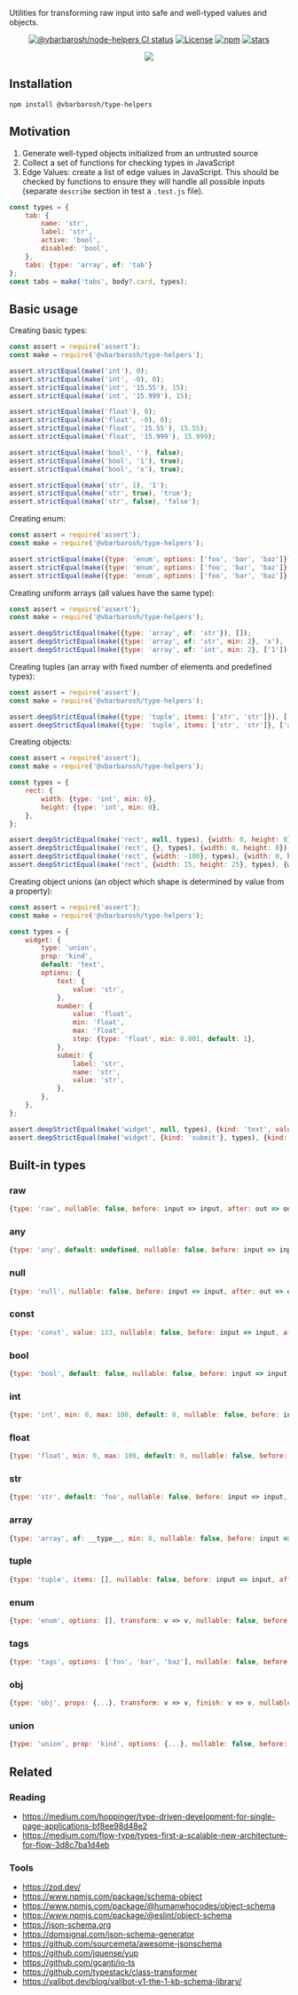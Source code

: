 Utilities for transforming raw input into safe and well-typed values and
objects.

<p align="center">
<a href="https://github.com/vbarbarosh/type-helpers/actions"><img src="https://github.com/vbarbarosh/type-helpers/actions/workflows/node.js.yml/badge.svg" alt="@vbarbarosh/node-helpers CI status" /></a>
<a href="https://opensource.org/licenses/MIT" rel="nofollow"><img src="https://img.shields.io/github/license/vbarbarosh/type-helpers" alt="License"></a>
<a href="https://www.npmjs.com/package/@vbarbarosh/type-helpers" rel="nofollow"><img src="https://img.shields.io/npm/dw/@vbarbarosh/type-helpers.svg" alt="npm"></a>
<a href="https://github.com/vbarbarosh/type-helpers" rel="nofollow"><img src="https://img.shields.io/github/stars/vbarbarosh/type-helpers" alt="stars"></a>
</p>

<p align="center">
<img src="img/logo-by-chat-gpt.webp" style="max-height:400px;">
</p>

## Installation

```
npm install @vbarbarosh/type-helpers
```

## Motivation

1. Generate well-typed objects initialized from an untrusted source
2. Collect a set of functions for checking types in JavaScript
3. Edge Values: create a list of edge values in JavaScript. This should be
   checked by functions to ensure they will handle all possible inputs
   (separate `describe` section in test a `.test.js` file).

```js
const types = {
    tab: {
        name: 'str',
        label: 'str',
        active: 'bool',
        disabled: 'bool',
    },
    tabs: {type: 'array', of: 'tab'}
};
const tabs = make('tabs', body?.card, types);
```

## Basic usage

Creating basic types:

```js
const assert = require('assert');
const make = require('@vbarbarosh/type-helpers');

assert.strictEqual(make('int'), 0);
assert.strictEqual(make('int', -0), 0);
assert.strictEqual(make('int', '15.55'), 15);
assert.strictEqual(make('int', '15.999'), 15);

assert.strictEqual(make('float'), 0);
assert.strictEqual(make('float', -0), 0);
assert.strictEqual(make('float', '15.55'), 15.55);
assert.strictEqual(make('float', '15.999'), 15.999);

assert.strictEqual(make('bool', ''), false);
assert.strictEqual(make('bool', '1'), true);
assert.strictEqual(make('bool', 'x'), true);

assert.strictEqual(make('str', 1), '1');
assert.strictEqual(make('str', true), 'true');
assert.strictEqual(make('str', false), 'false');
```

Creating enum:

```js
const assert = require('assert');
const make = require('@vbarbarosh/type-helpers');

assert.strictEqual(make({type: 'enum', options: ['foo', 'bar', 'baz']}), 'foo');
assert.strictEqual(make({type: 'enum', options: ['foo', 'bar', 'baz']}, 'x'), 'foo');
assert.strictEqual(make({type: 'enum', options: ['foo', 'bar', 'baz']}, 'bar'), 'bar');
```

Creating uniform arrays (all values have the same type):

```js
const assert = require('assert');
const make = require('@vbarbarosh/type-helpers');

assert.deepStrictEqual(make({type: 'array', of: 'str'}), []);
assert.deepStrictEqual(make({type: 'array', of: 'str', min: 2}, 'x'), ['x', '']);
assert.deepStrictEqual(make({type: 'array', of: 'int', min: 2}, ['1']), [1, 0]);
```

Creating tuples (an array with fixed number of elements and predefined types):

```js
const assert = require('assert');
const make = require('@vbarbarosh/type-helpers');

assert.deepStrictEqual(make({type: 'tuple', items: ['str', 'str']}), ['', '']);
assert.deepStrictEqual(make({type: 'tuple', items: ['str', 'str']}, ['a']), ['a', '']);
```

Creating objects:

```js
const assert = require('assert');
const make = require('@vbarbarosh/type-helpers');

const types = {
    rect: {
        width: {type: 'int', min: 0},
        height: {type: 'int', min: 0},
    },
};

assert.deepStrictEqual(make('rect', null, types), {width: 0, height: 0});
assert.deepStrictEqual(make('rect', {}, types), {width: 0, height: 0});
assert.deepStrictEqual(make('rect', {width: -100}, types), {width: 0, height: 0});
assert.deepStrictEqual(make('rect', {width: 15, height: 25}, types), {width: 15, height: 25});
```

Creating object unions (an object which shape is determined by value from a property):

```js
const assert = require('assert');
const make = require('@vbarbarosh/type-helpers');

const types = {
    widget: {
        type: 'union',
        prop: 'kind',
        default: 'text',
        options: {
            text: {
                value: 'str',
            },
            number: {
                value: 'float',
                min: 'float',
                max: 'float',
                step: {type: 'float', min: 0.001, default: 1},
            },
            submit: {
                label: 'str',
                name: 'str',
                value: 'str',
            },
        },
    },
};

assert.deepStrictEqual(make('widget', null, types), {kind: 'text', value: ''});
assert.deepStrictEqual(make('widget', {kind: 'submit'}, types), {kind: 'submit', label: '', name: '', value: ''});
```

## Built-in types

### raw

```js
{type: 'raw', nullable: false, before: input => input, after: out => out}
```

### any

```js
{type: 'any', default: undefined, nullable: false, before: input => input, after: out => out}
```

### null

```js
{type: 'null', nullable: false, before: input => input, after: out => out}
```

### const

```js
{type: 'const', value: 123, nullable: false, before: input => input, after: out => out}
```

### bool

```js
{type: 'bool', default: false, nullable: false, before: input => input, after: out => out}
```

### int

```js
{type: 'int', min: 0, max: 100, default: 0, nullable: false, before: input => input, after: out => out}
```

### float

```js
{type: 'float', min: 0, max: 100, default: 0, nullable: false, before: input => input, after: out => out}
```

### str

```js
{type: 'str', default: 'foo', nullable: false, before: input => input, after: out => out}
```

### array

```js
{type: 'array', of: __type__, min: 0, nullable: false, before: input => input, after: out => out}
```

### tuple

```js
{type: 'tuple', items: [], nullable: false, before: input => input, after: out => out}
```

### enum

```js
{type: 'enum', options: [], transform: v => v, nullable: false, before: input => input, after: out => out}
```

### tags

```js
{type: 'tags', options: ['foo', 'bar', 'baz'], nullable: false, before: input => input, after: out => out}
```

### obj

```js
{type: 'obj', props: {...}, transform: v => v, finish: v => v, nullable: false, before: input => input, after: out => out}
```

### union

```js
{type: 'union', prop: 'kind', options: {...}, nullable: false, before: input => input, after: out => out}
```

## Related

### Reading

* https://medium.com/hoppinger/type-driven-development-for-single-page-applications-bf8ee98d48e2
* https://medium.com/flow-type/types-first-a-scalable-new-architecture-for-flow-3d8c7ba1d4eb

### Tools

* https://zod.dev/
* https://www.npmjs.com/package/schema-object
* https://www.npmjs.com/package/@humanwhocodes/object-schema
* https://www.npmjs.com/package/@eslint/object-schema
* https://json-schema.org
* https://domsignal.com/json-schema-generator
* https://github.com/sourcemeta/awesome-jsonschema
* https://github.com/jquense/yup
* https://github.com/gcanti/io-ts
* https://github.com/typestack/class-transformer
* https://valibot.dev/blog/valibot-v1-the-1-kb-schema-library/

